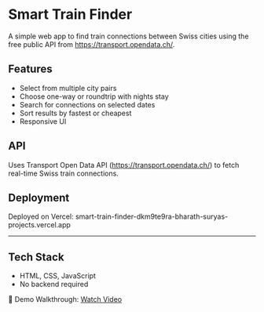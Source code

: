 # Smart Train Finder

A simple web app to find train connections between Swiss cities using the free public API from https://transport.opendata.ch/.

## Features

- Select from multiple city pairs
- Choose one-way or roundtrip with nights stay
- Search for connections on selected dates
- Sort results by fastest or cheapest
- Responsive UI 

## API

Uses Transport Open Data API (https://transport.opendata.ch/) to fetch real-time Swiss train connections.

## Deployment

Deployed on Vercel: smart-train-finder-dkm9te9ra-bharath-suryas-projects.vercel.app

---

## Tech Stack

- HTML, CSS, JavaScript
- No backend required

 🎥 Demo Walkthrough: [Watch Video](https://drive.google.com/file/d/1gUorwCoWE7U-i4qqDQuXsQBK1OxChX-9/view?usp=drive_link)
 


